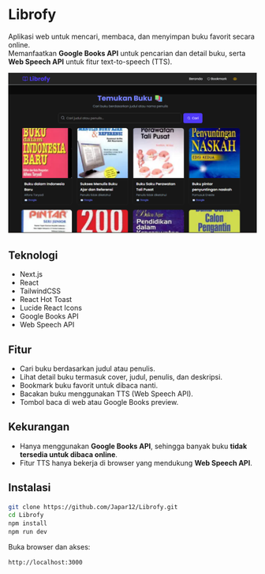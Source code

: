 # Librofy

Aplikasi web untuk mencari, membaca, dan menyimpan buku favorit secara online.  
Memanfaatkan **Google Books API** untuk pencarian dan detail buku, serta **Web Speech API** untuk fitur text-to-speech (TTS).

![Screenshot Librofy](./public/image.png)

## Teknologi

- Next.js
- React
- TailwindCSS
- React Hot Toast
- Lucide React Icons
- Google Books API
- Web Speech API

## Fitur

- Cari buku berdasarkan judul atau penulis.
- Lihat detail buku termasuk cover, judul, penulis, dan deskripsi.
- Bookmark buku favorit untuk dibaca nanti.
- Bacakan buku menggunakan TTS (Web Speech API).
- Tombol baca di web atau Google Books preview.

## Kekurangan

- Hanya menggunakan **Google Books API**, sehingga banyak buku **tidak tersedia untuk dibaca online**.
- Fitur TTS hanya bekerja di browser yang mendukung **Web Speech API**.

## Instalasi

```bash
git clone https://github.com/Japar12/Librofy.git
cd Librofy
npm install
npm run dev
```

Buka browser dan akses:

```
http://localhost:3000
```
